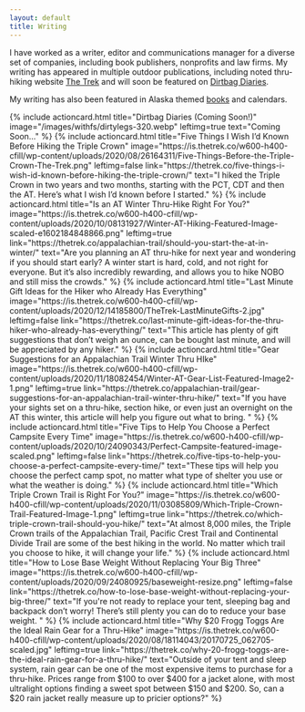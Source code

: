 ```yaml
---
layout: default
title: Writing
---
```


<div class="row p-3">
  <!--
  <div class="col-sm-4">
    <picture style="max-width:200px" >
      <source type="image/webp" media="(max-width:350px)" srcset="/images/justfs/inwinterfood-320.webp">
      <source type="image/webp" media="(max-width:580px)" srcset="/images/justfs/inwinterfood-1024.webp">
      <source type="image/webp" media="(min-width:551px)" srcset="/images/justfs/inwinterfood-640.webp">
      <img src="/images/justfs/inwinterfood-1024.jpg" class="img-fluid" alt="Adventure Blogs"/>
    </picture>
  </div>
  -->
  <div class="col-12 pt-2">
    <!-- <p>... blogging for fun ... writing professionally ...</p> -->
    <p> I have worked as a writer, editor and communications manager for a diverse set of companies, including book publishers, nonprofits and law firms. My writing has appeared in multiple outdoor publications, including noted thru-hiking website <a href="https://thetrek.co/author/eloise-robbins/">The Trek</a> and will soon be featured on <a href="https://dirtbagdiaries.com/">Dirtbag Diaries</a>.</p>
    <p>My writing has also been featured in Alaska themed <a href="https://alaskabooksandcalendars.com/#!/Alaska-Wildlife-A-Photo-Memory-2nd-Ed/p/13049780/category=3004107">books</a> and calendars.</p> 
  </div>
</div>
 
<div id="actioncards"> 
{% include actioncard.html 
      title="Dirtbag Diaries (Coming Soon!)" 
      image="/images/withfs/dirtylegs-320.webp"
      leftimg=true
      text="Coming Soon..."
%}
{% include actioncard.html 
      title="Five Things I Wish I’d Known Before Hiking the Triple Crown" 
      image="https://is.thetrek.co/w600-h400-cfill/wp-content/uploads/2020/08/26164311/Five-Things-Before-the-Triple-Crown-The-Trek.png"
      leftimg=false
      link="https://thetrek.co/five-things-i-wish-id-known-before-hiking-the-triple-crown/"
      text="I hiked the Triple Crown in two years and two months, starting with the PCT, CDT and then the AT. Here’s what I wish I’d known before I started."
%}
{% include actioncard.html 
      title="Is an AT Winter Thru-Hike Right For You?" 
      image="https://is.thetrek.co/w600-h400-cfill/wp-content/uploads/2020/10/08131927/Winter-AT-Hiking-Featured-Image-scaled-e1602184848866.png"
      leftimg=true
      link="https://thetrek.co/appalachian-trail/should-you-start-the-at-in-winter/" 
      text="Are you planning an AT thru-hike for next year and wondering if you should start early? A winter start is hard, cold, and not right for everyone. But it’s also incredibly rewarding, and allows you to hike NOBO and still miss the crowds."
%}
{% include actioncard.html 
      title="Last Minute Gift Ideas for the Hiker who Already Has Everything" 
      image="https://is.thetrek.co/w600-h400-cfill/wp-content/uploads/2020/12/14185800/TheTrek-LastMinuteGifts-2.jpg"
      leftimg=false
      link="https://thetrek.co/last-minute-gift-ideas-for-the-thru-hiker-who-already-has-everything/" 
      text="This article has plenty of gift suggestions that don’t weigh an ounce, can be bought last minute, and will be appreciated by any hiker."
%}
{% include actioncard.html 
      title="Gear Suggestions for an Appalachian Trail Winter Thru HIke" 
      image="https://is.thetrek.co/w600-h400-cfill/wp-content/uploads/2020/11/18082454/Winter-AT-Gear-List-Featured-Image2-1.png"
      leftimg=true
      link="https://thetrek.co/appalachian-trail/gear-suggestions-for-an-appalachian-trail-winter-thru-hike/" 
      text="If you have your sights set on a thru-hike, section hike, or even just an overnight on the AT this winter, this article will help you figure out what to bring. "
%}
{% include actioncard.html 
      title="Five Tips to Help You Choose a Perfect Campsite Every Time" 
      image="https://is.thetrek.co/w600-h400-cfill/wp-content/uploads/2020/10/24090343/Perfect-Campsite-featured-image-scaled.png"
      leftimg=false
      link="https://thetrek.co/five-tips-to-help-you-choose-a-perfect-campsite-every-time/" 
      text="These tips will help you choose the perfect camp spot, no matter what type of shelter you use or what the weather is doing."
%}
{% include actioncard.html 
      title="Which Triple Crown Trail is Right For You?" 
      image="https://is.thetrek.co/w600-h400-cfill/wp-content/uploads/2020/11/03085809/Which-Triple-Crown-Trail-Featured-Image-1.png"
      leftimg=true
      link="https://thetrek.co/which-triple-crown-trail-should-you-hike/" 
      text="At almost 8,000 miles, the Triple Crown trails of the Appalachian Trail, Pacific Crest Trail and Continental Divide Trail are some of the best hiking in the world. No matter which trail you choose to hike, it will change your life."
%}
{% include actioncard.html 
      title="How to Lose Base Weight Without Replacing Your Big Three" 
      image="https://is.thetrek.co/w600-h400-cfill/wp-content/uploads/2020/09/24080925/baseweight-resize.png"
      leftimg=false
      link="https://thetrek.co/how-to-lose-base-weight-without-replacing-your-big-three/" 
      text="If you're not ready to replace your tent, sleeping bag and backpack don’t worry! There’s still plenty you can do to reduce your base weight. "
%}
{% include actioncard.html 
      title="Why $20 Frogg Toggs Are the Ideal Rain Gear for a Thru-Hike" 
      image="https://is.thetrek.co/w600-h400-cfill/wp-content/uploads/2020/08/18114043/20170725_062705-scaled.jpg"
      leftimg=true
      link="https://thetrek.co/why-20-frogg-toggs-are-the-ideal-rain-gear-for-a-thru-hike/" 
      text="Outside of your tent and sleep system, rain gear can be one of the most expensive items to purchase for a thru-hike. Prices range from $100 to over $400 for a jacket alone, with most ultralight options finding a sweet spot between $150 and $200. So, can a $20 rain jacket really measure up to pricier options?"
%}
</div>
